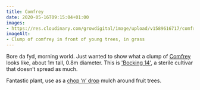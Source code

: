 ```yaml
---
title: Comfrey
date: 2020-05-16T09:15:04+01:00
images:
- https://res.cloudinary.com/growdigital/image/upload/v1589616717/comfrey-904711.jpg
imageAlt:
- Clump of comfrey in front of young trees, in grass
---
```


Bore da fyd, morning world. Just wanted to show what a clump of [Comfrey](https://pfaf.org/user/Plant.aspx?LatinName=Symphytum+officinale) looks like, about 1m tall, 0.8m diameter. This is ['Bocking 14'](https://www.gardenorganic.org.uk/comfrey), a sterile cultivar that doesn’t spread as much.

Fantastic plant, use as a [chop ‘n’ drop](https://www.forestgarden.wales/chop-n-drop/) mulch around fruit trees.
